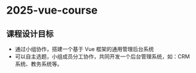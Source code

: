 # 2025-vue-course

## 课程设计目标

- 通过小组协作，搭建一个基于 Vue 框架的通用管理后台系统
- 可以自主选题，小组成员分工协作，共同开发一个后台管理系统，如：CRM 系统、教务系统等。
